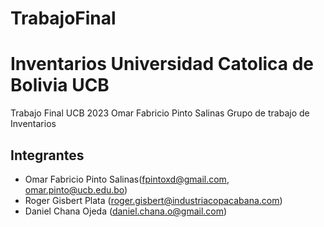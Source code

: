 # TrabajoFinal
# Inventarios Universidad Catolica de Bolivia UCB
Trabajo Final UCB 2023 Omar Fabricio Pinto Salinas
Grupo de trabajo de Inventarios

## Integrantes
- Omar Fabricio Pinto Salinas(fpintoxd@gmail.com, omar.pinto@ucb.edu.bo)
- Roger Gisbert Plata (roger.gisbert@industriacopacabana.com)
- Daniel Chana Ojeda (daniel.chana.o@gmail.com)
